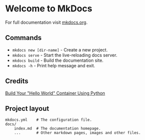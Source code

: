 # Welcome to MkDocs

For full documentation visit [mkdocs.org](https://www.mkdocs.org).

## Commands

* `mkdocs new [dir-name]` - Create a new project.
* `mkdocs serve` - Start the live-reloading docs server.
* `mkdocs build` - Build the documentation site.
* `mkdocs -h` - Print help message and exit.

##  Credits
[Build Your "Hello World" Container Using Python](https://developers.redhat.com/articles/csharp-container#parts_for_building)

## Project layout

    mkdocs.yml    # The configuration file.
    docs/
        index.md  # The documentation homepage.
        ...       # Other markdown pages, images and other files.
